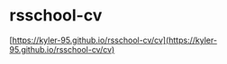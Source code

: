 # rsschool-cv

[https://kyler-95.github.io/rsschool-cv/cv](https://kyler-95.github.io/rsschool-cv/cv)
